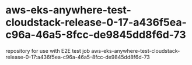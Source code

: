 # aws-eks-anywhere-test-cloudstack-release-0-17-a436f5ea-c96a-46a5-8fcc-de9845dd8f6d-73
repository for use with E2E test job aws-eks-anywhere-test-cloudstack-release-0-17:a436f5ea-c96a-46a5-8fcc-de9845dd8f6d-73
